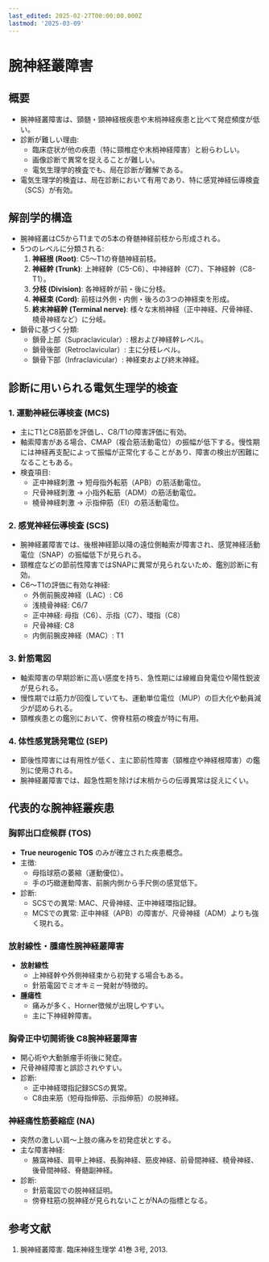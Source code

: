 ```yaml
---
last_edited: 2025-02-27T00:00:00.000Z
lastmod: '2025-03-09'
---
```





# 腕神経叢障害

## 概要

- 腕神経叢障害は、頸髄・頸神経根疾患や末梢神経疾患と比べて発症頻度が低い。
- 診断が難しい理由:
  - 臨床症状が他の疾患（特に頸椎症や末梢神経障害）と紛らわしい。
  - 画像診断で異常を捉えることが難しい。
  - 電気生理学的検査でも、局在診断が難解である。
- 電気生理学的検査は、局在診断において有用であり、特に感覚神経伝導検査（SCS）が有効。

## 解剖学的構造
- 腕神経叢はC5からT1までの5本の脊髄神経前枝から形成される。
- 5つのレベルに分類される:
  1. **神経根 (Root)**: C5〜T1の脊髄神経前枝。
  2. **神経幹 (Trunk)**: 上神経幹（C5-C6）、中神経幹（C7）、下神経幹（C8-T1）。
  3. **分枝 (Division)**: 各神経幹が前・後に分枝。
  4. **神経束 (Cord)**: 前枝は外側・内側・後ろの3つの神経束を形成。
  5. **終末神経幹 (Terminal nerve)**: 様々な末梢神経（正中神経、尺骨神経、橈骨神経など）に分岐。
- 鎖骨に基づく分類:
  - 鎖骨上部（Supraclavicular）: 根および神経幹レベル。
  - 鎖骨後部（Retroclavicular）: 主に分枝レベル。
  - 鎖骨下部（Infraclavicular）: 神経束および終末神経。

## 診断に用いられる電気生理学的検査
### 1. 運動神経伝導検査 (MCS)
- 主にT1とC8筋節を評価し、C8/T1の障害評価に有効。
- 軸索障害がある場合、CMAP（複合筋活動電位）の振幅が低下する。慢性期には神経再支配によって振幅が正常化することがあり、障害の検出が困難になることもある。
- 検査項目:
  - 正中神経刺激 → 短母指外転筋（APB）の筋活動電位。
  - 尺骨神経刺激 → 小指外転筋（ADM）の筋活動電位。
  - 橈骨神経刺激 → 示指伸筋（EI）の筋活動電位。

### 2. 感覚神経伝導検査 (SCS)
- 腕神経叢障害では、後根神経節以降の遠位側軸索が障害され、感覚神経活動電位（SNAP）の振幅低下が見られる。
- 頸椎症などの節前性障害ではSNAPに異常が見られないため、鑑別診断に有効。
- C6～T1の評価に有効な神経:
  - 外側前腕皮神経（LAC）: C6
  - 浅橈骨神経: C6/7
  - 正中神経: 母指（C6）、示指（C7）、環指（C8）
  - 尺骨神経: C8
  - 内側前腕皮神経（MAC）: T1

### 3. 針筋電図
- 軸索障害の早期診断に高い感度を持ち、急性期には線維自発電位や陽性鋭波が見られる。
- 慢性期では筋力が回復していても、運動単位電位（MUP）の巨大化や動員減少が認められる。
- 頸椎疾患との鑑別において、傍脊柱筋の検査が特に有用。

### 4. 体性感覚誘発電位 (SEP)
- 節後性障害には有用性が低く、主に節前性障害（頸椎症や神経根障害）の鑑別に使用される。
- 腕神経叢障害では、超急性期を除けば末梢からの伝導異常は捉えにくい。

## 代表的な腕神経叢疾患
### 胸郭出口症候群 (TOS)
- **True neurogenic TOS** のみが確立された疾患概念。
- 主徴:
  - 母指球筋の萎縮（運動優位）。
  - 手の巧緻運動障害、前腕内側から手尺側の感覚低下。
- 診断:
  - SCSでの異常: MAC、尺骨神経、正中神経環指記録。
  - MCSでの異常: 正中神経（APB）の障害が、尺骨神経（ADM）よりも強く現れる。

### 放射線性・腫瘍性腕神経叢障害
- **放射線性**
  - 上神経幹や外側神経束から初発する場合もある。
  - 針筋電図でミオキミー発射が特徴的。
- **腫瘍性**
  - 痛みが多く、Horner徴候が出現しやすい。
  - 主に下神経幹障害。

### 胸骨正中切開術後 C8腕神経叢障害
- 開心術や大動脈瘤手術後に発症。
- 尺骨神経障害と誤診されやすい。
- 診断:
  - 正中神経環指記録SCSの異常。
  - C8由来筋（短母指伸筋、示指伸筋）の脱神経。

### 神経痛性筋萎縮症 (NA)
- 突然の激しい肩〜上肢の痛みを初発症状とする。
- 主な障害神経:
  - 腋窩神経、肩甲上神経、長胸神経、筋皮神経、前骨間神経、橈骨神経、後骨間神経、脊髄副神経。
- 診断:
  - 針筋電図での脱神経証明。
  - 傍脊柱筋の脱神経が見られないことがNAの指標となる。

## 参考文献
1. 腕神経叢障害. 臨床神経生理学 41巻 3号, 2013.
